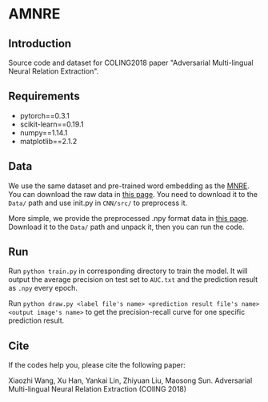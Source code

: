 # AMNRE

## Introduction

Source code and dataset for COLING2018 paper "Adversarial Multi-lingual Neural Relation Extraction".

## Requirements

- pytorch==0.3.1
- scikit-learn==0.19.1
- numpy==1.14.1
- matplotlib==2.1.2

## Data

We use the same dataset and pre-trained word embedding as the [MNRE](https://github.com/thunlp/MNRE). You can download the raw data in [this page](https://pan.baidu.com/s/1dF26l93). You need to download it to the `Data/` path and use init.py in `CNN/src/` to preprocess it.

More simple, we provide the preprocessed .npy format data in [this page](https://cloud.tsinghua.edu.cn/f/193ba7015c4047d6868a/?dl=1). Download it to the `Data/` path and unpack it, then you can run the code.

## Run

Run `python train.py` in corresponding directory to train the model. It will output the average precision on test set to `AUC.txt` and the prediction result as `.npy` every epoch.

Run `python draw.py <label file's name> <prediction result file's name> <output image's name>` to get the precision-recall curve for one specific prediction result.

## Cite

If the codes help you, please cite the following paper:

Xiaozhi Wang, Xu Han, Yankai Lin, Zhiyuan Liu, Maosong Sun. Adversarial Multi-lingual Neural Relation Extraction (COlING 2018)
